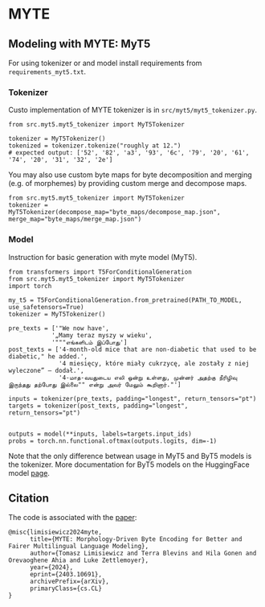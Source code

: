 # MYTE

## Modeling with MYTE: MyT5

For using tokenizer or and model install requirements from `requirements_myt5.txt`.


### Tokenizer

Custo implementation of MYTE tokenizer is in `src/myt5/myt5_tokenizer.py`. 

```
from src.myt5.myt5_tokenizer import MyT5Tokenizer

tokenizer = MyT5Tokenizer()
tokenized = tokenizer.tokenize("roughly at 12.")
# expected output: ['52', '82', 'a3', '93', '6c', '79', '20', '61', '74', '20', '31', '32', '2e']
```

You may also use custom byte maps for byte decomposition and merging (e.g. of morphemes) 
by providing custom merge and decompose maps.

```
from src.myt5.myt5_tokenizer import MyT5Tokenizer
tokenizer = MyT5Tokenizer(decompose_map="byte_maps/decompose_map.json", merge_map="byte_maps/merge_map.json")
```

### Model
Instruction for basic generation with myte model (MyT5).

```
from transformers import T5ForConditionalGeneration
from src.myt5.myt5_tokenizer import MyT5Tokenizer
import torch

my_t5 = T5ForConditionalGeneration.from_pretrained(PATH_TO_MODEL, use_safetensors=True)
tokenizer = MyT5Tokenizer()

pre_texts = ['"We now have',
            '„Mamy teraz myszy w wieku',
            '"""எங்களிடம் இப்போது']
post_texts = ['4-month-old mice that are non-diabetic that used to be diabetic," he added.',
              '4 miesięcy, które miały cukrzycę, ale zostały z niej wyleczone” – dodał.',
              '4-மாத-வயதுடைய எலி ஒன்று உள்ளது, முன்னர் அதற்கு நீரிழிவு இருந்தது தற்போது இல்லை"" என்று அவர் மேலும் கூறினார்."']

inputs = tokenizer(pre_texts, padding="longest", return_tensors="pt")
targets = tokenizer(post_texts, padding="longest", return_tensors="pt")


outputs = model(**inputs, labels=targets.input_ids)
probs = torch.nn.functional.oftmax(outputs.logits, dim=-1)

```

Note that the only difference betwean usage in MyT5 and ByT5 models is the tokenizer.
More documentation for ByT5 models on the HuggingFace model [page](https://huggingface.co/google/byt5-base).

## Citation

The code is associated with the [paper](https://arxiv.org/pdf/2403.10691.pdf):
```
@misc{limisiewicz2024myte,
      title={MYTE: Morphology-Driven Byte Encoding for Better and Fairer Multilingual Language Modeling}, 
      author={Tomasz Limisiewicz and Terra Blevins and Hila Gonen and Orevaoghene Ahia and Luke Zettlemoyer},
      year={2024},
      eprint={2403.10691},
      archivePrefix={arXiv},
      primaryClass={cs.CL}
}
```